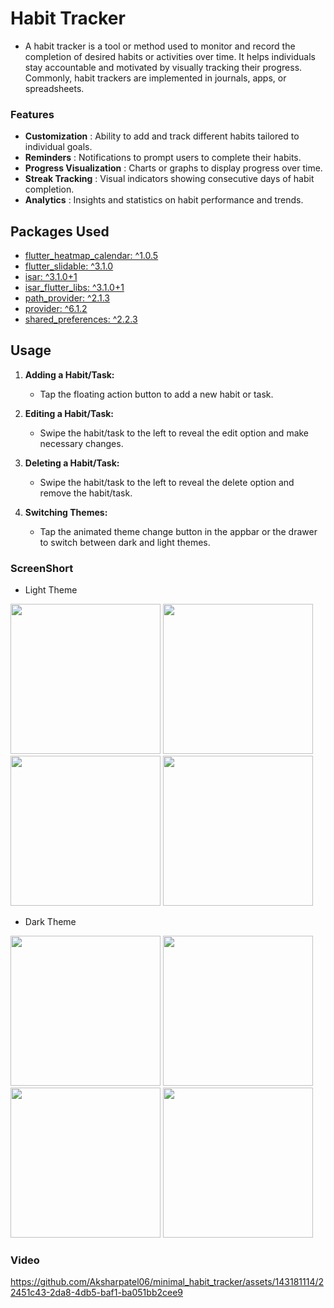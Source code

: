 # Habit Tracker

* A habit tracker is a tool or method used to monitor and record the completion of desired habits or activities over time. It helps individuals stay accountable and motivated by visually tracking their progress. Commonly, habit trackers are implemented in journals, apps, or spreadsheets.

### Features 
* **Customization** : Ability to add and track different habits tailored to individual goals.
* **Reminders** : Notifications to prompt users to complete their habits.
* **Progress Visualization** : Charts or graphs to display progress over time.
* **Streak Tracking** : Visual indicators showing consecutive days of habit completion.
* **Analytics** : Insights and statistics on habit performance and trends.

## Packages Used

- [flutter_heatmap_calendar: ^1.0.5](https://pub.dev/packages/flutter_heatmap_calendar)
- [flutter_slidable: ^3.1.0](https://pub.dev/packages/flutter_slidable)
- [isar: ^3.1.0+1](https://pub.dev/packages/isar)
- [isar_flutter_libs: ^3.1.0+1](https://pub.dev/packages/isar_flutter_libs)
- [path_provider: ^2.1.3](https://pub.dev/packages/path_provider)
- [provider: ^6.1.2](https://pub.dev/packages/provider)
- [shared_preferences: ^2.2.3](https://pub.dev/packages/shared_preferences)

## Usage

1. **Adding a Habit/Task:**
   - Tap the floating action button to add a new habit or task.
   
2. **Editing a Habit/Task:**
   - Swipe the habit/task to the left to reveal the edit option and make necessary changes.
   
3. **Deleting a Habit/Task:**
   - Swipe the habit/task to the left to reveal the delete option and remove the habit/task.
   
4. **Switching Themes:**
   - Tap the animated theme change button in the appbar or the drawer to switch between dark and light themes.

### ScreenShort

* Light Theme

<img src='https://github.com/Aksharpatel06/minimal_habit_tracker/assets/143181114/541eef2f-cef7-4885-b320-b2e81c0c1b50' width=240>
<img src='https://github.com/Aksharpatel06/minimal_habit_tracker/assets/143181114/0aff9441-150f-4304-a71a-8065864fce43' width=240>
<img src='https://github.com/Aksharpatel06/minimal_habit_tracker/assets/143181114/dd4cee04-9c4c-4e5c-b0bb-c836912ed099' width=240>
<img src='https://github.com/Aksharpatel06/minimal_habit_tracker/assets/143181114/96f0d73f-83e6-42f6-a4f9-1aa74b587c5c' width=240>

* Dark Theme

<img src='https://github.com/Aksharpatel06/minimal_habit_tracker/assets/143181114/9d8d645f-d041-4f93-b0b9-ccdc47ce35ff' width=240>
<img src='https://github.com/Aksharpatel06/minimal_habit_tracker/assets/143181114/70fd670d-5533-413a-b16d-6e31f6200190' width=240>
<img src='https://github.com/Aksharpatel06/minimal_habit_tracker/assets/143181114/08636a91-d87b-4306-851b-5b91b9e2d066' width=240>
<img src='https://github.com/Aksharpatel06/minimal_habit_tracker/assets/143181114/a575cf19-e589-49b5-a336-a2957b39ba18' width=240>

### Video

https://github.com/Aksharpatel06/minimal_habit_tracker/assets/143181114/22451c43-2da8-4db5-baf1-ba051bb2cee9
